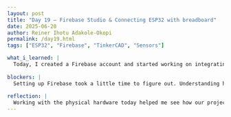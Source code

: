 ```yaml
---
layout: post
title: "Day 19 – Firebase Studio & Connecting ESP32 with breadboard"
date: 2025-06-20
author: Reiner Ihotu Adakole-Okopi
permalink: /day19.html
tags: ["ESP32", "Firebase", "TinkerCAD", "Sensors"]

what_i_learned: |
  Today, I created a Firebase account and started working on integrating it with my app. Firebase is really useful for handling things like user authentication and syncing real-time data, which will be a big part of how our system runs. I also worked with the ESP32 microcontroller and began wiring components together on a physical breadboard. It was interesting to move away from the digital simulations in TinkerCad and actually connect the sensors and devices ourselves. Doing it hands-on gave me a better understanding of how everything fits together and what we’ll need to adjust as we keep building.
  
blockers: |
  Setting up Firebase took a little time to figure out. Understanding how to properly connect it with the app required a bit of troubleshooting and research.
  
reflection: |
  Working with the physical hardware today helped me see how our project is starting to take shape. Setting up the breadboard and ESP32 showed me how each piece plays a role in the bigger system, and it was helpful to start making those real-world connections. It also reminded me that combining software and hardware takes a lot of small, careful steps. I’m looking forward to continuing that process and seeing how we can make everything work smoothly together.
---
```

